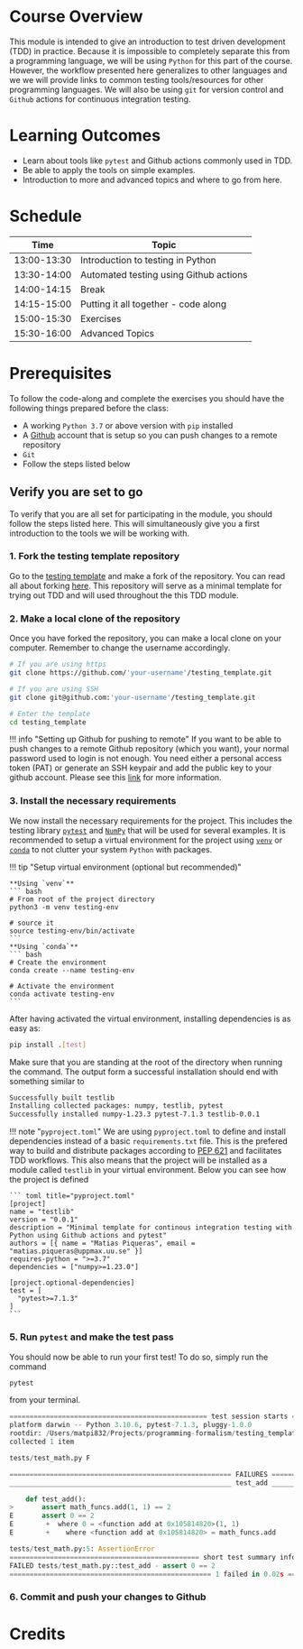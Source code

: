 # Course Overview 

This module is intended to give an introduction to test driven development (TDD) in
practice. Because it is impossible to completely separate this from a
programming language, we will be using `Python` for this part of the course.
However, the workflow presented here generalizes to other languages and we we
will provide links to common testing tools/resources for other programming
languages. We will also be using `git` for version control and `Github` actions
for continuous integration testing.

# Learning Outcomes

* Learn about tools like `pytest` and Github actions commonly used in TDD.
* Be able to apply the tools on simple examples.
* Introduction to more and advanced topics and where to go from here. 


# Schedule

| Time  | Topic   | 
|-------------- | -------------- |
| 13:00-13:30    | Introduction to testing in Python | 
| 13:30-14:00    | Automated testing using Github actions | 
| 14:00-14:15    | Break | 
| 14:15-15:00    | Putting it all together - code along | 
| 15:00-15:30    | Exercises | 
| 15:30-16:00    | Advanced Topics | 

# Prerequisites

To follow the code-along and complete the exercises you should have the
following things prepared before the class:

* A working `Python 3.7` or above version with `pip` installed
* A [Github](https://github.com/) account that is setup so you can push changes
  to a remote repository 
* `Git`
* Follow the steps listed below 



## Verify you are set to go

To verify that you are all set for participating in the module, you should follow
the steps listed here. This will simultaneously give you a first introduction
to the tools we will be working with.

### 1. Fork the testing template repository

Go to the [testing template](https://github.com/MatPiq/testing_template) and
make a fork of the repository. You can read all about forking
[here](https://docs.github.com/en/get-started/quickstart/fork-a-repo). This
repository will serve as a minimal template for trying out TDD and will used
throughout the this TDD module. 

### 2. Make a local clone of the repository

Once you have forked the repository, you can make a local clone on your
computer. Remember to change the username accordingly. 

``` bash
# If you are using https 
git clone https://github.com/'your-username'/testing_template.git

# If you are using SSH
git clone git@github.com:'your-username'/testing_template.git

# Enter the template
cd testing_template
```

!!! info "Setting up Github for pushing to remote" 
    If you want to be able to push changes to a remote Github repository (which
    you want), your normal password used to login is not enough. You need
    either a personal access token (PAT) or generate an SSH keypair and add the
    public key to your github account. Please see this
    [link](https://docs.github.com/en/get-started/getting-started-with-git/about-remote-repositories#cloning-with-https-urls)
    for more information.

### 3. Install the necessary requirements 

We now install the necessary requirements for the project. This includes the
testing library [`pytest`](https://docs.pytest.org/en/7.1.x/) and
[`NumPy`](https://numpy.org/) that will be used for several examples. It is
recommended to setup a virtual environment for the project using
[`venv`](https://docs.python.org/3/library/venv.html) or
[`conda`](https://docs.conda.io/en/latest/) to not clutter your system `Python`
with packages. 

!!! tip "Setup virtual environment (optional but recommended)"

    **Using `venv`**
    ``` bash
    # From root of the project directory
    python3 -m venv testing-env

    # source it
    source testing-env/bin/activate
    ```
    **Using `conda`**
    ``` bash
    # Create the environment
    conda create --name testing-env 
    
    # Activate the environment
    conda activate testing-env
    ```

After having activated the virtual environment, installing dependencies is as
easy as:

``` bash
pip install .[test]
```
Make sure that you are standing at the root of the directory when running the
command. The output form a successful installation should end with something similar to

``` bash
Successfully built testlib
Installing collected packages: numpy, testlib, pytest
Successfully installed numpy-1.23.3 pytest-7.1.3 testlib-0.0.1
```

!!! note "`pyproject.toml`"
    We are using `pyproject.toml` to define and install dependencies
    instead of a basic `requirements.txt` file. This is the prefered
    way to build and distribute packages according to [PEP
    621](https://peps.python.org/pep-0621/) and facilitates TDD workflows. This
    also means that the project will be installed as a module called `testlib`
    in your virtual environment. Below you can see how the project is defined

    ``` toml title="pyproject.toml"
    [project]
    name = "testlib"
    version = "0.0.1"
    description = "Minimal template for continous integration testing with Python using Github actions and pytest"
    authors = [{ name = "Matias Piqueras", email = "matias.piqueras@uppmax.uu.se" }]
    requires-python = ">=3.7"
    dependencies = ["numpy>=1.23.0"]

    [project.optional-dependencies]
    test = [
      "pytest>=7.1.3"
    ]
    ```

### 5. Run `pytest` and make the test pass

You should now be able to run your first test! To do so, simply run the command 

``` bash
pytest
```

from your terminal.


``` py
================================================= test session starts ==================================================
platform darwin -- Python 3.10.6, pytest-7.1.3, pluggy-1.0.0
rootdir: /Users/matpi832/Projects/programming-formalism/testing_template
collected 1 item

tests/test_math.py F                                                                                             [100%]

======================================================= FAILURES =======================================================
_______________________________________________________ test_add _______________________________________________________

    def test_add():
>       assert math_funcs.add(1, 1) == 2
E       assert 0 == 2
E        +  where 0 = <function add at 0x105814820>(1, 1)
E        +    where <function add at 0x105814820> = math_funcs.add

tests/test_math.py:5: AssertionError
=============================================== short test summary info ================================================
FAILED tests/test_math.py::test_add - assert 0 == 2
================================================== 1 failed in 0.02s ===================================================
```

### 6. Commit and push your changes to Github

# Credits
